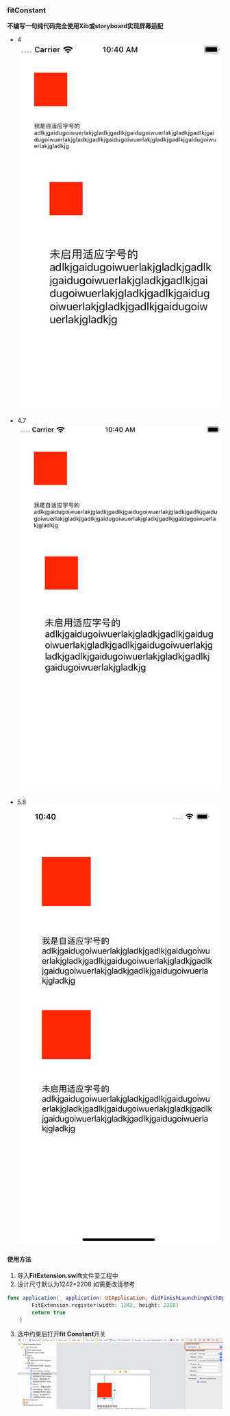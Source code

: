 ### fitConstant

**不编写一句纯代码完全使用Xib或storyboard实现屏幕适配**

- 4
![4](https://github.com/lillysdq/fitConstant/raw/master/img/iPhone%20SE.png)

- 4.7
![4.7](https://github.com/lillysdq/fitConstant/raw/master/img/iPhone%208.png)

- 5.8
![5.8](https://github.com/lillysdq/fitConstant/raw/master/img/iPhone%20Xs%20Max.png)

#### 使用方法
1. 导入**FitExtension.swift**文件至工程中
2. 设计尺寸默认为1242*2208 如需更改请参考
```swift
func application(_ application: UIApplication, didFinishLaunchingWithOptions launchOptions: [UIApplication.LaunchOptionsKey: Any]?) -> Bool {
		FitExtension.register(width: 1242, height: 2208)
        return true
    }
```

3. 选中约束后打开**fit Constant**开关
![fitConstant](https://github.com/lillysdq/fitConstant/raw/master/img/step3.png)